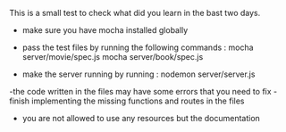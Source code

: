 This is a small test to check what did you learn in the bast two days.
 
- make sure you have mocha installed globally
- pass the test files by running the following commands :
 mocha server/movie/spec.js 
 mocha server/book/spec.js 

- make the server running by running :
 nodemon server/server.js

 -the code written in the files may have some errors that you need to fix
 -finish implementing the missing functions and routes in the files

- you are not allowed to use any resources but the documentation
